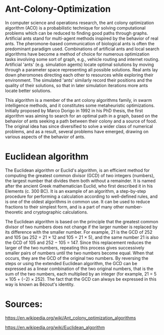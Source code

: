 # Ant-Colony-Optimization
In computer science and operations research, the ant colony optimization algorithm (ACO) is a probabilistic technique for solving computational problems which can be reduced to finding good paths through graphs. Artificial ants stand for multi-agent methods inspired by the behavior of real ants. 
The pheromone-based communication of biological ants is often the predominant paradigm used. Combinations of artificial ants and local search algorithms have become a method of choice for numerous optimization tasks involving some sort of graph, e.g., vehicle routing and internet routing.
Artificial 'ants' (e.g. simulation agents) locate optimal solutions by moving through a parameter space representing all possible solutions. 
Real ants lay down pheromones directing each other to resources while exploring their environment. 
The simulated 'ants' similarly record their positions and the quality of their solutions, so that in later simulation iterations more ants locate better solutions.

This algorithm is a member of the ant colony algorithms family, in swarm intelligence methods, and it constitutes some metaheuristic optimizations. 
Initially proposed by Marco Dorigo in 1992 in his PhD thesis, the first algorithm was aiming to search for an optimal path in a graph, based on the behavior of ants seeking a path between their colony and a source of food. 
The original idea has since diversified to solve a wider class of numerical problems, and as a result, several problems have emerged, drawing on various aspects of the behavior of ants.

# Euclidean algorithm
The Euclidean algorithm or Euclid's algorithm, is an efficient method for computing the greatest common divisor (GCD) of two integers (numbers), the largest number that divides them both without a remainder. 
It is named after the ancient Greek mathematician Euclid, who first described it in his Elements (c. 300 BC). 
It is an example of an algorithm, a step-by-step procedure for performing a calculation according to well-defined rules, and is one of the oldest algorithms in common use. 
It can be used to reduce fractions to their simplest form, and is a part of many other number-theoretic and cryptographic calculations.

The Euclidean algorithm is based on the principle that the greatest common divisor of two numbers does not change if the larger number is replaced by its difference with the smaller number. 
For example, 21 is the GCD of 252 and 105 (as 252 = 21 × 12 and 105 = 21 × 5), and the same number 21 is also the GCD of 105 and 252 − 105 = 147. 
Since this replacement reduces the larger of the two numbers, repeating this process gives successively smaller pairs of numbers until the two numbers become equal. 
When that occurs, they are the GCD of the original two numbers. 
By reversing the steps or using the extended Euclidean algorithm, the GCD can be expressed as a linear combination of the two original numbers, that is the sum of the two numbers, each multiplied by an integer (for example, 21 = 5 × 105 + (−2) × 252). 
The fact that the GCD can always be expressed in this way is known as Bézout's identity.


# Sources:
https://en.wikipedia.org/wiki/Ant_colony_optimization_algorithms

https://en.wikipedia.org/wiki/Euclidean_algorithm
